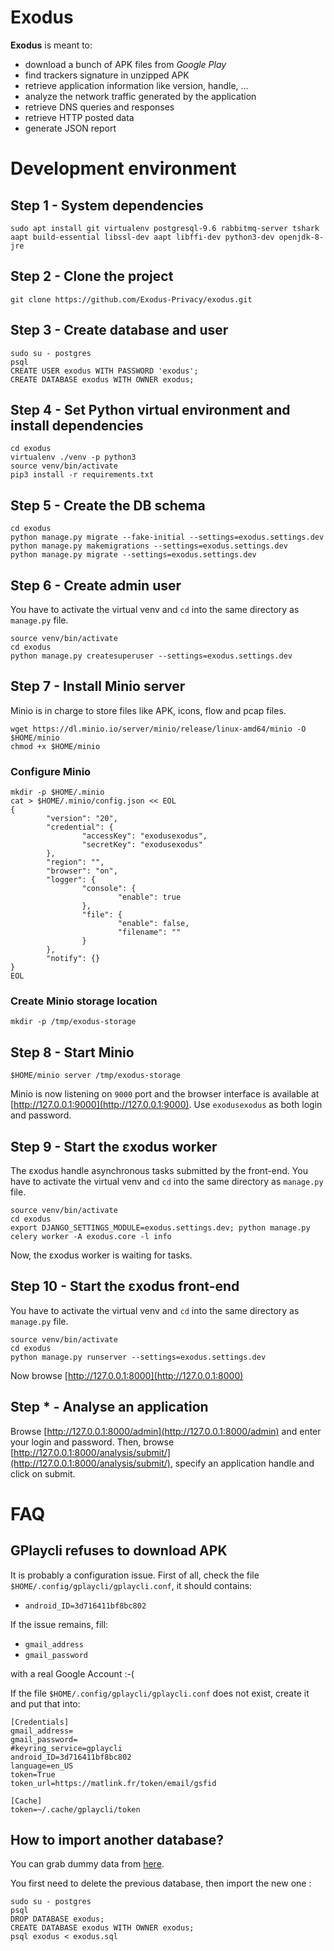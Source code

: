 # Exodus
**Exodus** is meant to:
  * download a bunch of APK files from *Google Play*
  * find trackers signature in unzipped APK
  * retrieve application information like version, handle, ...
  * analyze the network traffic generated by the application
  * retrieve DNS queries and responses
  * retrieve HTTP posted data
  * generate JSON report

# Development environment
## Step 1 - System dependencies
```
sudo apt install git virtualenv postgresql-9.6 rabbitmq-server tshark aapt build-essential libssl-dev aapt libffi-dev python3-dev openjdk-8-jre
```

## Step 2 - Clone the project
```
git clone https://github.com/Exodus-Privacy/exodus.git
```

## Step 3 - Create database and user
```
sudo su - postgres
psql
CREATE USER exodus WITH PASSWORD 'exodus';
CREATE DATABASE exodus WITH OWNER exodus;
```

## Step 4 - Set Python virtual environment and install dependencies   
```
cd exodus
virtualenv ./venv -p python3
source venv/bin/activate
pip3 install -r requirements.txt
```

## Step 5 - Create the DB schema
```
cd exodus
python manage.py migrate --fake-initial --settings=exodus.settings.dev
python manage.py makemigrations --settings=exodus.settings.dev
python manage.py migrate --settings=exodus.settings.dev
```

## Step 6 - Create admin user
You have to activate the virtual venv and `cd` into the same directory as `manage.py` file.
```
source venv/bin/activate
cd exodus
python manage.py createsuperuser --settings=exodus.settings.dev
```

## Step 7 - Install Minio server
Minio is in charge to store files like APK, icons, flow and pcap files.
```
wget https://dl.minio.io/server/minio/release/linux-amd64/minio -O $HOME/minio
chmod +x $HOME/minio
```
### Configure Minio
```
mkdir -p $HOME/.minio
cat > $HOME/.minio/config.json << EOL
{
        "version": "20",
        "credential": {
                "accessKey": "exodusexodus",
                "secretKey": "exodusexodus"
        },
        "region": "",
        "browser": "on",
        "logger": {
                "console": {
                        "enable": true
                },
                "file": {
                        "enable": false,
                        "filename": ""
                }
        },
        "notify": {}
}
EOL
```

### Create Minio storage location
```
mkdir -p /tmp/exodus-storage
```

## Step 8 - Start Minio
```
$HOME/minio server /tmp/exodus-storage
```
Minio is now listening on `9000` port and the browser interface is available 
at [http://127.0.0.1:9000](http://127.0.0.1:9000). Use `exodusexodus` as both login 
and password.

## Step 9 - Start the εxodus worker
The εxodus handle asynchronous tasks submitted by the front-end.
You have to activate the virtual venv and `cd` into the same directory as `manage.py` file.
```
source venv/bin/activate
cd exodus
export DJANGO_SETTINGS_MODULE=exodus.settings.dev; python manage.py celery worker -A exodus.core -l info
```
Now, the εxodus worker is waiting for tasks.

## Step 10 - Start the εxodus front-end
You have to activate the virtual venv and `cd` into the same directory as `manage.py` file.
```
source venv/bin/activate
cd exodus
python manage.py runserver --settings=exodus.settings.dev
```
Now browse [http://127.0.0.1:8000](http://127.0.0.1:8000)

## Step * - Analyse an application
Browse [http://127.0.0.1:8000/admin](http://127.0.0.1:8000/admin) and enter your login and password. Then, 
browse [http://127.0.0.1:8000/analysis/submit/](http://127.0.0.1:8000/analysis/submit/), specify an application handle 
and click on submit.

# FAQ
## GPlaycli refuses to download APK
It is probably a configuration issue. First of all, check the file `$HOME/.config/gplaycli/gplaycli.conf`, it 
should contains:
  * `android_ID=3d716411bf8bc802`
  
 If the issue remains, fill:
   * `gmail_address`
   * `gmail_password`
   
with a real Google Account :-(
   
If the file `$HOME/.config/gplaycli/gplaycli.conf` does not exist, create it and put that into: 
```
[Credentials]
gmail_address=
gmail_password=
#keyring_service=gplaycli
android_ID=3d716411bf8bc802
language=en_US
token=True
token_url=https://matlink.fr/token/email/gsfid

[Cache]
token=~/.cache/gplaycli/token
```

## How to import another database?
You can grab dummy data from [here](https://seahub.0x39b.fr/d/c17dc0992a/).

You first need to delete the previous database, then import the new one :
```
sudo su - postgres
psql
DROP DATABASE exodus;
CREATE DATABASE exodus WITH OWNER exodus;
psql exodus < exodus.sql
```

